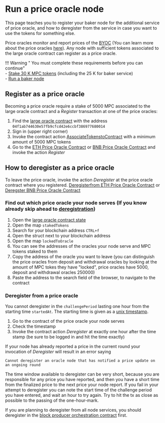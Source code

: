 # Run a price oracle node

This page teaches you to register your baker node for the additional service of price oracle, and how to deregister from
the service in case you want to use the tokens for something else.

Price oracles monitor and report prices of the [BYOC](../pbc-fundamentals/byoc/introduction-to-byoc.md) (You can learn more about the price oracles [here](../pbc-fundamentals/dictionary.md#price-oracle)). Any node with
sufficient tokens associated to the large oracle contract can register as a price oracle.

!!! Warning " You must complete these requirements before you can continue"    
    - [Stake 30 K MPC tokens](https://browser.partisiablockchain.com/node-operation) (including the 25 K for baker service)     
    - [Run a baker node](run-a-baker-node.md)    


## Register as a price oracle

Becoming a price oracle require a stake of 5000 MPC associated to the large oracle contract and a _Register_ transaction at one of the price oracles:

1. Find
   the [large oracle contract](https://browser.partisiablockchain.com/contracts/04f1ab744630e57fb9cfcd42e6ccbf386977680014/associateTokensToContract)
   with the address `04f1ab744630e57fb9cfcd42e6ccbf386977680014`
2. Sign in (upper right corner)
3. Invoke the contract action [AssociateTokenstoContract](https://browser.partisiablockchain.com/contracts/04f1ab744630e57fb9cfcd42e6ccbf386977680014/associateTokensToContract) with a minimum amount of 5000 MPC tokens
4. Go to
   the [ETH Price Oracle Contract](https://browser.partisiablockchain.com/contracts/0485010babcdb7aa56a0da57a840d81e2ea5f5705d/register)
   or [BNB Price Oracle Contract](https://browser.partisiablockchain.com/contracts/049abfc6e763e8115e886fd1f7811944f43b533c39/register)
   and invoke the action _Register_



## How to deregister as a price oracle

To leave the price oracle, invoke the action _Deregister_ at the price oracle contract where you registered. [Deregisterfrom ETH Price Oracle Contract](https://browser.partisiablockchain.com/contracts/0485010babcdb7aa56a0da57a840d81e2ea5f5705d/deregister) or [Deregster BNB Price Oracle Contract](https://browser.partisiablockchain.com/contracts/049abfc6e763e8115e886fd1f7811944f43b533c39/deregister)

### Find out which price oracle your node serves (If you know already skip ahead to [deregistration](#deregister-from-a-price-oracle))   

1. Open the [large oracle contract state](https://browser.partisiablockchain.com/contracts/04f1ab744630e57fb9cfcd42e6ccbf386977680014?tab=state)   
2. Open the map `stakedTokens`   
3. Search for your blockchain address `CTRL+f`   
4. Open the struct next to your blockchain address   
5. Open the map `lockedToOracle`   
6. You can see the addresses of the oracles your node serve and MPC tokens staked to them   
7. Copy the address of the oracle you want to leave (you can distinguish the price oracles from deposit and withdrawal oracles by looking at the amount of MPC tokes they have "locked", price oracles have 5000, deposit and withdrawal oracles 250000)
8. Paste the address to the search field of the browser, to navigate to the contract   

### Deregister from a price oracle   

You cannot deregister in the `challengePeriod` lasting one hour from the starting time `startedAt`. The starting time is given as a [unix timestamp](https://www.unixtimestamp.com/).

1. Go to the contract of the price oracle your node serves
2. Check the timestamp
3. Invoke the contract action _Deregister_ at exactly one hour after the time stamp (be sure to be logged in and hit the time exactly)

If your node has already reported a price in the current round your invocation of _Deregister_ will result in an error
saying 

```Cannot deregister an oracle node that has notified a price update on an ongoing round```


The time window available to deregister can be very short, because you are responsible for any price you have reported,
and then you have a short time from the finalized price to the next price your node report. If you fail in your attempt
to deregister you can note the start time of the challenge period you have entered, and wait an hour to try again. Try
to hit the tx as close as possible to the passing of the one-hour-mark.

If you are planning to deregister from all node services, you should deregister in
the [block producer orchestration contract](https://browser.partisiablockchain.com/contracts/04203b77743ad0ca831df9430a6be515195733ad91/removeBp)
first.

